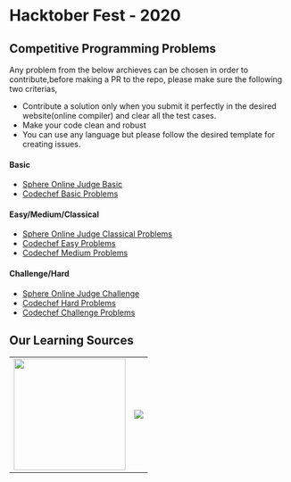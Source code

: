 # Hacktober Fest - 2020 

## Competitive Programming Problems
Any problem from the below archieves can be chosen in order to contribute,before making a PR to the repo, please make sure the following two criterias,
* Contribute a solution only when you submit it perfectly in the desired website(online compiler) and clear all the test cases.
* Make your code clean and robust
* You can use any language but please follow the desired template for creating issues.

#### Basic

* [Sphere Online Judge Basic](https://www.spoj.com/problems/basics/)
* [Codechef Basic Problems](https://www.codechef.com/problems/school/)

#### Easy/Medium/Classical

* [Sphere Online Judge Classical Problems](https://www.spoj.com/problems/classical/)
* [Codechef Easy Problems](https://www.codechef.com/problems/easy/)
* [Codechef Medium Problems](https://www.codechef.com/problems/medium/)

#### Challenge/Hard

* [Sphere Online Judge Challenge](https://www.spoj.com/problems/challenge/)
* [Codechef Hard Problems](https://www.codechef.com/problems/hard/)
* [Codechef Challenge Problems](https://www.codechef.com/problems/challenge/)

## Our Learning Sources
<table>
<tr>
<td>
<img src="https://d33wubrfki0l68.cloudfront.net/87ddd9f20eb73ed2b6094996068387db618ccda6/d1dde/img/uploads/spoj.jpg" height="200">
</td>
<td>
<img src="https://pbs.twimg.com/profile_images/1278400799157161985/tAMX00cr.jpg">
</td>
</tr>
</table>

